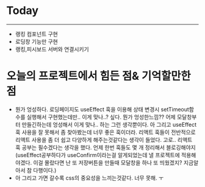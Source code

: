 # Today
------------
- 랭킹 컴포넌트 구현
- 로딩창 기능만 구현
- 랭킹,피시보드 서버와 연결시키기



# 오늘의 프로젝트에서 힘든 점& 기억할만한점 
- 뭔가 엉성하다. 로딩페이지도 useEffect 훅을 이용해 상태 변경시 setTimeout함수를 실행해서 구현했는데만.. 이게 맞나..? 싶다.  뭔가 엉성한느낌?? 어제 모달창부터 만들긴하는데 엉성해서 이게 맞나.. 하는  그런 생각뿐이다.  아 그리고 useEffect  훅 사용을 잘 못해서 좀 찾아봤는데 너무 좋은 훅이더라. 리액트 훅들이 전반적으로  리액트 사용을 좀 더 쉽고 다양하게 해주는것같다는 생각이 들었다. 고로.. 리액트 훅 공부는 필수겠다는 생각을 했다. 언제 한번 훅들도 몇 개 정리해서 블로깅해야지  (useEffect공부하다가 useConfirm이라는걸 알게되었는데 낼  프로젝트에 적용해야겠다. 이걸 몰랐다면 난 또 저장버튼을 만들때 모달창을 하나 또 띄웠겠지? 지금알아서 참 다행이다.) 
-  아 그리고 가면 갈수록 css의 중요성을 느끼는것같다. 너무 못해. ㅜ 
